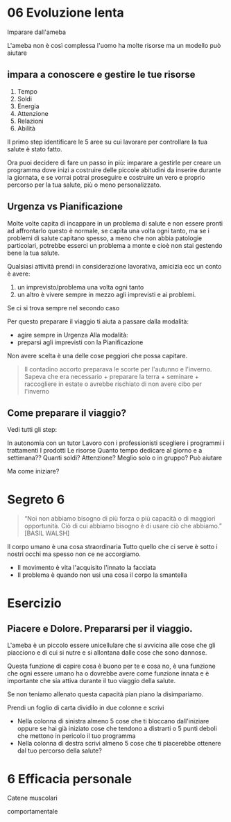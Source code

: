 # 06 Evoluzione lenta

 Imparare dall'ameba


L'ameba non è così complessa l'uomo ha molte risorse ma un modello può aiutare
##  impara a conoscere e gestire le tue risorse


1. Tempo
2. Soldi
3. Energia 
4. Attenzione
5. Relazioni
6. Abilità 



Il primo step identificare le 5 aree su cui lavorare per controllare la tua salute è stato fatto.

Ora puoi decidere di fare un passo in più:
imparare a gestirle per creare un programma dove inizi a costruire delle piccole abitudini da inserire durante la giornata, e se vorrai potrai proseguire e costruire un vero e proprio percorso per la tua salute, più o meno personalizzato.


## Urgenza vs Pianificazione 

Molte volte capita di incappare in un problema di salute e non essere pronti ad affrontarlo questo è normale, se capita una volta ogni tanto, ma se i problemi di salute capitano spesso, a meno che non abbia patologie particolari, potrebbe esserci un problema a monte e cioè non stai gestendo bene la tua salute.

Qualsiasi attività prendi in considerazione lavorativa, amicizia ecc un conto è avere:
1. un imprevisto/problema una volta ogni tanto 
2. un altro è vivere sempre in mezzo agli imprevisti e ai problemi. 

Se ci si trova sempre nel secondo caso 

Per questo preparare il viaggio ti aiuta a passare dalla modalità:
- agire sempre in Urgenza 
Alla modalità:
- preparsi agli imprevisti con la Pianificazione 

Non avere scelta è una delle cose peggiori che possa capitare.

>  Il contadino accorto preparava le scorte per l'autunno e l'inverno.
Sapeva che era necessario
	+ preparare la terra 
	+ seminare 
	 + raccogliere in estate 
o avrebbe rischiato di non avere cibo per l'inverno

## Come preparare il viaggio?

Vedi tutti gli step:

In autonomia con un tutor
Lavoro con i professionisti scegliere i programmi i trattamenti
I prodotti 
Le risorse 
Quanto tempo dedicare al giorno e a settimana??
Quanti soldi? 
Attenzione? 
Meglio solo o in gruppo? Può aiutare

Ma come iniziare? 

# Segreto 6

> “Noi non abbiamo bisogno di più  forza o più capacità o di maggiori  opportunità. Ciò di cui abbiamo bisogno è di usare ciò che abbiamo.”  
[BASIL WALSH]

Il corpo umano è una cosa straordinaria
Tutto quello che ci serve è sotto i nostri occhi ma spesso non ce ne accorgiamo.

- Il movimento è vita l'acquisito l'innato la facciata
- Il problema è quando non usi una cosa il corpo la smantella

# Esercizio

## Piacere e Dolore. Prepararsi per il viaggio.

L'ameba è un piccolo essere unicellulare che si avvicina alle cose che gli piacciono e di cui si nutre e si allontana dalle cose che sono dannose.

Questa funzione di capire cosa è buono per te e cosa no, è una funzione che ogni essere umano ha o dovrebbe avere come funzione innata e è importante che sia attiva durante il tuo viaggio della salute. 

Se non teniamo allenato questa capacità pian piano la  disimpariamo. 


Prendi un foglio di carta dividilo in due colonne e scrivi 

- Nella colonna di sinistra almeno 5 cose che ti bloccano dall'iniziare oppure se hai già iniziato cose che tendono a distrarti o 5 punti deboli che mettono in pericolo il tuo programma
-  Nella colonna di destra scrivi almeno 5 cose che ti piacerebbe ottenere dal tuo percorso della salute? 



# 6 Efficacia personale 

Catene muscolari

comportamentale 



  
<!--stackedit_data:
eyJoaXN0b3J5IjpbLTE0MjM0MDI5NjksLTg4MjQ2MDMwMSwtMT
Q0MTk5NzM0Miw4NzM3NDA2OTIsLTE3ODgxOTcxMjksMTQzNDQ0
NTM0OCw1MDcyNDI3MzAsLTI5MzYwMDQ4LC0yMDU0MjMyMjA1LD
IxODU2NzQ2NywtMzMzODEzNTEzXX0=
-->
